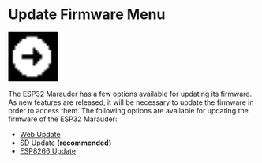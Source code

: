 # Update Firmware Menu
<p align="left">
  <img alt="ESP32 WROOM-32U" src="https://github.com/justcallmekoko/ESP32Marauder/blob/master/pictures/icons/update_22.bmp?raw=true" width="100">
</p>
The ESP32 Marauder has a few options available for updating its firmware. As new features are released, it will be necessary to update the firmware in order to access them. The following options are available for updating the firmware of the ESP32 Marauder:  

- [Web Update](web-update)
- [SD Update](sd-update) **(recommended)**
- [ESP8266 Update](esp8266-update)